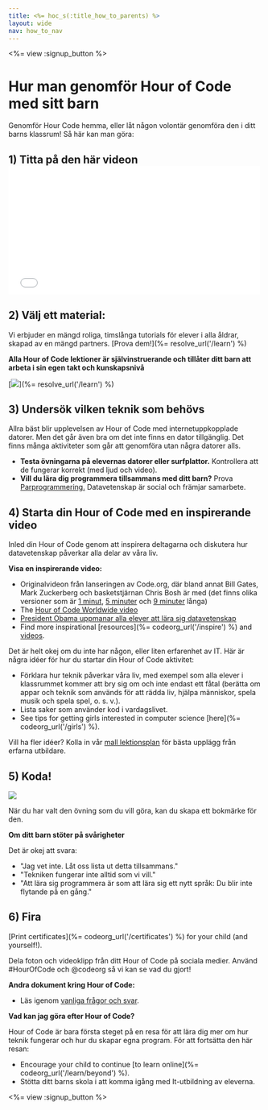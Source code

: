 ```yaml
---
title: <%= hoc_s(:title_how_to_parents) %>
layout: wide
nav: how_to_nav
---
```

<%= view :signup_button %>

# Hur man genomför Hour of Code med sitt barn

Genomför Hour Code hemma, eller låt någon volontär genomföra den i ditt barns klassrum! Så här kan man göra:

## 1) Titta på den här videon <iframe width="500" height="255" src="//www.youtube.com/embed/SrnvvWDm73k" frameborder="0" allowfullscreen mark="crwd-mark"></iframe> 

## 2) Välj ett material:

Vi erbjuder en mängd roliga, timslånga tutorials för elever i alla åldrar, skapad av en mängd partners. [Prova dem!](%= resolve_url('/learn') %)

**Alla Hour of Code lektioner är självinstruerande och tillåter ditt barn att arbeta i sin egen takt och kunskapsnivå**

[![](/images/fit-700/tutorials.png)](%= resolve_url('/learn') %)

## 3) Undersök vilken teknik som behövs

Allra bäst blir upplevelsen av Hour of Code med internetuppkopplade datorer. Men det går även bra om det inte finns en dator tillgänglig. Det finns många aktiviteter som går att genomföra utan några datorer alls.

- **Testa övningarna på elevernas datorer eller surfplattor.** Kontrollera att de fungerar korrekt (med ljud och video).
- **Vill du lära dig programmera tillsammans med ditt barn?** Prova [Parprogrammering.](http://www.ncwit.org/resources/pair-programming-box-power-collaborative-learning) Datavetenskap är social och främjar samarbete.

## 4) Starta din Hour of Code med en inspirerande video

Inled din Hour of Code genom att inspirera deltagarna och diskutera hur datavetenskap påverkar alla delar av våra liv.

**Visa en inspirerande video:**

- Originalvideon från lanseringen av Code.org, där bland annat Bill Gates, Mark Zuckerberg och basketstjärnan Chris Bosh är med (det finns olika versioner som är [1 minut](https://www.youtube.com/watch?v=qYZF6oIZtfc), [5 minuter](https://www.youtube.com/watch?v=nKIu9yen5nc) och [9 minuter](https://www.youtube.com/watch?v=dU1xS07N-FA) långa)
- The [Hour of Code Worldwide video](https://www.youtube.com/watch?v=KsOIlDT145A)
- [President Obama uppmanar alla elever att lära sig datavetenskap](https://www.youtube.com/watch?v=6XvmhE1J9PY)
- Find more inspirational [resources](%= codeorg_url('/inspire') %) and [videos](https://www.youtube.com/playlist?list=PLzdnOPI1iJNfpD8i4Sx7U0y2MccnrNZuP).

Det är helt okej om du inte har någon, eller liten erfarenhet av IT. Här är några idéer för hur du startar din Hour of Code aktivitet:

- Förklara hur teknik påverkar våra liv, med exempel som alla elever i klassrummet kommer att bry sig om och inte endast ett fåtal (berätta om appar och teknik som används för att rädda liv, hjälpa människor, spela musik och spela spel, o. s. v.).
- Lista saker som använder kod i vardagslivet.
- See tips for getting girls interested in computer science [here](%= codeorg_url('/girls') %).

Vill ha fler idéer? Kolla in vår [mall lektionsplan](/files/AfterschoolEducatorLessonPlanOutline.docx) för bästa upplägg från erfarna utbildare.

## 5) Koda!

<img src="/images/fit-700/tutorial-short-link.png" />

När du har valt den övning som du vill göra, kan du skapa ett bokmärke för den.

**Om ditt barn stöter på svårigheter**

Det är okej att svara:

- "Jag vet inte. Låt oss lista ut detta tillsammans."
- "Tekniken fungerar inte alltid som vi vill."
- "Att lära sig programmera är som att lära sig ett nytt språk: Du blir inte flytande på en gång."

## 6) Fira

[Print certificates](%= codeorg_url('/certificates') %) for your child (and yourself!).

Dela foton och videoklipp från ditt Hour of Code på sociala medier. Använd #HourOfCode och @codeorg så vi kan se vad du gjort!

**Andra dokument kring Hour of Code:**

- Läs igenom [ vanliga frågor och svar](https://support.code.org/hc/en-us/categories/200147083-Hour-of-Code).

**Vad kan jag göra efter Hour of Code?**

Hour of Code är bara första steget på en resa för att lära dig mer om hur teknik fungerar och hur du skapar egna program. För att fortsätta den här resan:

- Encourage your child to continue [to learn online](%= codeorg_url('/learn/beyond') %).
- Stötta ditt barns skola i att komma igång med It-utbildning av eleverna.

<%= view :signup_button %>
